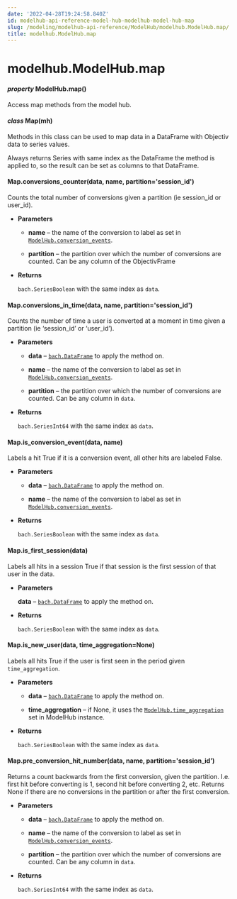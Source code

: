 ```yaml
---
date: '2022-04-28T19:24:58.840Z'
id: modelhub-api-reference-model-hub-modelhub-model-hub-map
slug: /modeling/modelhub-api-reference/ModelHub/modelhub.ModelHub.map/
title: modelhub.ModelHub.map
---
```


# modelhub.ModelHub.map


#### _property_ ModelHub.map()
Access map methods from the model hub.


#### _class_ Map(mh)
Methods in this class can be used to map data in a DataFrame with Objectiv data to series values.

Always returns Series with same index as the DataFrame the method is applied to, so the result can be set
as columns to that DataFrame.

<!-- !! processed by numpydoc !! -->

#### Map.conversions_counter(data, name, partition='session_id')
Counts the total number of conversions given a partition (ie session_id
or user_id).


* **Parameters**

    
    * **name** – the name of the conversion to label as set in
    [`ModelHub.conversion_events`](/docs/modeling/modelhub-api-reference/ModelHub/modelhub.ModelHub.conversion-events/#modelhub.ModelHub.conversion-events).


    * **partition** – the partition over which the number of conversions are counted. Can be any column
    of the ObjectivFrame



* **Returns**

    `bach.SeriesBoolean` with the same index as `data`.


<!-- !! processed by numpydoc !! -->

#### Map.conversions_in_time(data, name, partition='session_id')
Counts the number of time a user is converted at a moment in time given a partition (ie ‘session_id’
or ‘user_id’).


* **Parameters**

    
    * **data** – [`bach.DataFrame`](/docs/modeling/bach/api-reference/DataFrame/bach.DataFrame/#bach.DataFrame) to apply the method on.


    * **name** – the name of the conversion to label as set in
    [`ModelHub.conversion_events`](/docs/modeling/modelhub-api-reference/ModelHub/modelhub.ModelHub.conversion-events/#modelhub.ModelHub.conversion-events).


    * **partition** – the partition over which the number of conversions are counted. Can be any column
    in `data`.



* **Returns**

    `bach.SeriesInt64` with the same index as `data`.


<!-- !! processed by numpydoc !! -->

#### Map.is_conversion_event(data, name)
Labels a hit True if it is a conversion event, all other hits are labeled False.


* **Parameters**

    
    * **data** – [`bach.DataFrame`](/docs/modeling/bach/api-reference/DataFrame/bach.DataFrame/#bach.DataFrame) to apply the method on.


    * **name** – the name of the conversion to label as set in
    [`ModelHub.conversion_events`](/docs/modeling/modelhub-api-reference/ModelHub/modelhub.ModelHub.conversion-events/#modelhub.ModelHub.conversion-events).



* **Returns**

    `bach.SeriesBoolean` with the same index as `data`.


<!-- !! processed by numpydoc !! -->

#### Map.is_first_session(data)
Labels all hits in a session True if that session is the first session of that user in the data.


* **Parameters**

    **data** – [`bach.DataFrame`](/docs/modeling/bach/api-reference/DataFrame/bach.DataFrame/#bach.DataFrame) to apply the method on.



* **Returns**

    `bach.SeriesBoolean` with the same index as `data`.


<!-- !! processed by numpydoc !! -->

#### Map.is_new_user(data, time_aggregation=None)
Labels all hits True if the user is first seen in the period given `time_aggregation`.


* **Parameters**

    
    * **data** – [`bach.DataFrame`](/docs/modeling/bach/api-reference/DataFrame/bach.DataFrame/#bach.DataFrame) to apply the method on.


    * **time_aggregation** – if None, it uses the [`ModelHub.time_aggregation`](/docs/modeling/modelhub-api-reference/ModelHub/modelhub.ModelHub.time-aggregation/#modelhub.ModelHub.time-aggregation) set in ModelHub
    instance.



* **Returns**

    `bach.SeriesBoolean` with the same index as `data`.


<!-- !! processed by numpydoc !! -->

#### Map.pre_conversion_hit_number(data, name, partition='session_id')
Returns a count backwards from the first conversion, given the partition. I.e. first hit before
converting is 1, second hit before converting 2, etc. Returns None if there are no conversions
in the partition or after the first conversion.


* **Parameters**

    
    * **data** – [`bach.DataFrame`](/docs/modeling/bach/api-reference/DataFrame/bach.DataFrame/#bach.DataFrame) to apply the method on.


    * **name** – the name of the conversion to label as set in
    [`ModelHub.conversion_events`](/docs/modeling/modelhub-api-reference/ModelHub/modelhub.ModelHub.conversion-events/#modelhub.ModelHub.conversion-events).


    * **partition** – the partition over which the number of conversions are counted. Can be any column
    in `data`.



* **Returns**

    `bach.SeriesInt64` with the same index as `data`.


<!-- !! processed by numpydoc !! -->
<!-- !! processed by numpydoc !! -->
